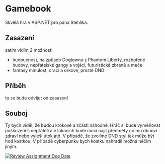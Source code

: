 # Gamebook
Skvělá hra v ASP.NET pro pana Stehlíka.

## Zasazení

zatím vidím 2 možnosti:

- budoucnost, na způsob Dogtownu z Phantom Liberty, rozbořené budovy, nepřátelské gangy a vojáci, futuristické zbraně a meče
- fantasy minulost, draci a orkové, prostě DND

## Příběh

to se bude odvíjet od zasazení

## Souboj

Ty bych viděl, že budou krokové a zčásti náhodné. Hráč si bude vyměňovat poškození s nepřáteli a v lokacích bude moci najít předměty co mu obnoví zdraví nebo vyleší útok atd.
V případě, že zvolíme DND styl tak může být hod kostkou. V případě cyberpunku bych kostku nahradil možná něčím jiným.



[![Review Assignment Due Date](https://classroom.github.com/assets/deadline-readme-button-24ddc0f5d75046c5622901739e7c5dd533143b0c8e959d652212380cedb1ea36.svg)](https://classroom.github.com/a/dMUm1NVd)

